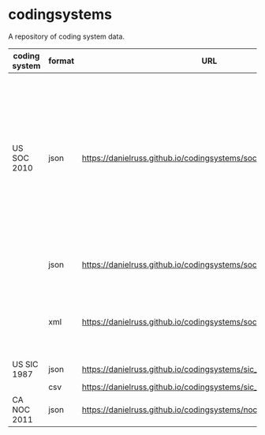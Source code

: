 # codingsystems
A repository of coding system data.  

coding system | format | URL | Notes 
------------ | ------------- | ------------- | ----------
US SOC 2010   | json          | https://danielruss.github.io/codingsystems/soc_2010_complete.json | The complete Codings system.  The object has two element, first: a list of codes (key:codes), second: a tree structure containing all the codes (key:tree)
 &nbsp;       | json         | https://danielruss.github.io/codingsystems/soc_2010_6digit.json | An array of all the 6 digit soc 2010 codes
 &nbsp;       | xml         | https://danielruss.github.io/codingsystems/soc2010.xml | Original file made by hand years ago.  Let me know if you find any errors.
US SIC 1987   | json          | https://danielruss.github.io/codingsystems/sic_1987.json  |
 &nbsp;       |  csv          | https://danielruss.github.io/codingsystems/sic_1987.csv  |
CA NOC 2011   | json          | https://danielruss.github.io/codingsystems/noc_2011.json  |
